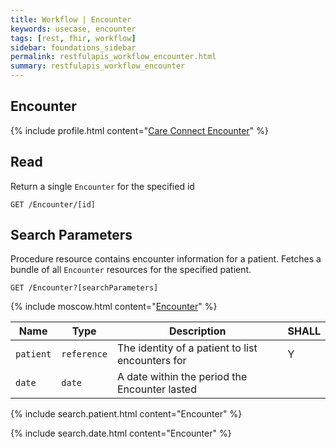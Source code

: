 ```yaml
---
title: Workflow | Encounter
keywords: usecase, encounter
tags: [rest, fhir, workflow]
sidebar: foundations_sidebar
permalink: restfulapis_workflow_encounter.html
summary: restfulapis_workflow_encounter
---
```


## Encounter ##

{% include profile.html content="[Care Connect Encounter](http://www.interopen.org/candidate-profiles/care-connect/CareConnect-Encounter-1.html)" %}

## Read ##

Return a single `Encounter` for the specified id

```http
GET /Encounter/[id]
```

## Search Parameters ##

Procedure resource contains encounter information for a patient. Fetches a bundle of all `Encounter` resources for the specified patient.

```http
GET /Encounter?[searchParameters]
```

{% include moscow.html content="[Encounter](https://www.hl7.org/fhir/DSTU2/encounter.html#search)" %}

| Name | Type | Description | SHALL |
|------|------|-------------|-------|
| `patient` | `reference` | The identity of a patient to list encounters for | Y |
| `date` | `date` | A date within the period the Encounter lasted | |

{% include search.patient.html content="Encounter" %}

{% include search.date.html content="Encounter" %}
